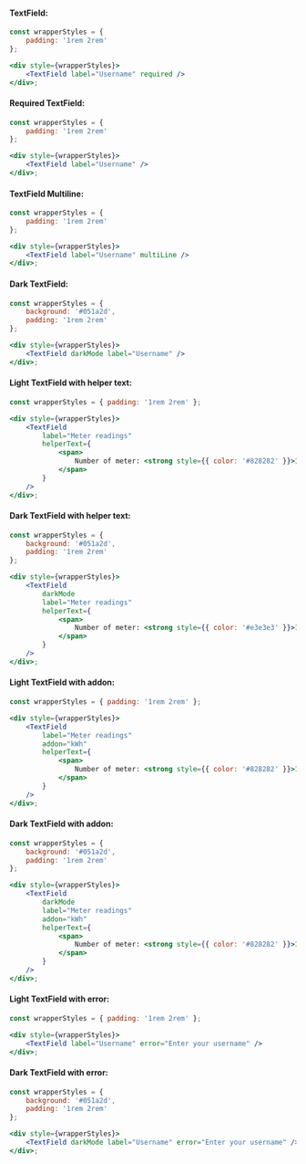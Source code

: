#### TextField:

```jsx
const wrapperStyles = {
    padding: '1rem 2rem'
};

<div style={wrapperStyles}>
    <TextField label="Username" required />
</div>;
```

#### Required TextField:

```jsx
const wrapperStyles = {
    padding: '1rem 2rem'
};

<div style={wrapperStyles}>
    <TextField label="Username" />
</div>;
```

#### TextField Multiline:

```jsx
const wrapperStyles = {
    padding: '1rem 2rem'
};

<div style={wrapperStyles}>
    <TextField label="Username" multiLine />
</div>;
```

#### Dark TextField:

```jsx
const wrapperStyles = {
    background: '#051a2d',
    padding: '1rem 2rem'
};

<div style={wrapperStyles}>
    <TextField darkMode label="Username" />
</div>;
```

#### Light TextField with helper text:

```jsx
const wrapperStyles = { padding: '1rem 2rem' };

<div style={wrapperStyles}>
    <TextField
        label="Meter readings"
        helperText={
            <span>
                Number of meter: <strong style={{ color: '#828282' }}>1225678936</strong>
            </span>
        }
    />
</div>;
```

#### Dark TextField with helper text:

```jsx
const wrapperStyles = {
    background: '#051a2d',
    padding: '1rem 2rem'
};

<div style={wrapperStyles}>
    <TextField
        darkMode
        label="Meter readings"
        helperText={
            <span>
                Number of meter: <strong style={{ color: '#e3e3e3' }}>1225678936</strong>
            </span>
        }
    />
</div>;
```

#### Light TextField with addon:

```jsx
const wrapperStyles = { padding: '1rem 2rem' };

<div style={wrapperStyles}>
    <TextField
        label="Meter readings"
        addon="kWh"
        helperText={
            <span>
                Number of meter: <strong style={{ color: '#828282' }}>1225678936</strong>
            </span>
        }
    />
</div>;
```

#### Dark TextField with addon:

```jsx
const wrapperStyles = {
    background: '#051a2d',
    padding: '1rem 2rem'
};

<div style={wrapperStyles}>
    <TextField
        darkMode
        label="Meter readings"
        addon="kWh"
        helperText={
            <span>
                Number of meter: <strong style={{ color: '#828282' }}>1225678936</strong>
            </span>
        }
    />
</div>;
```

#### Light TextField with error:

```jsx
const wrapperStyles = { padding: '1rem 2rem' };

<div style={wrapperStyles}>
    <TextField label="Username" error="Enter your username" />
</div>;
```

#### Dark TextField with error:

```jsx
const wrapperStyles = {
    background: '#051a2d',
    padding: '1rem 2rem'
};

<div style={wrapperStyles}>
    <TextField darkMode label="Username" error="Enter your username" />
</div>;
```
